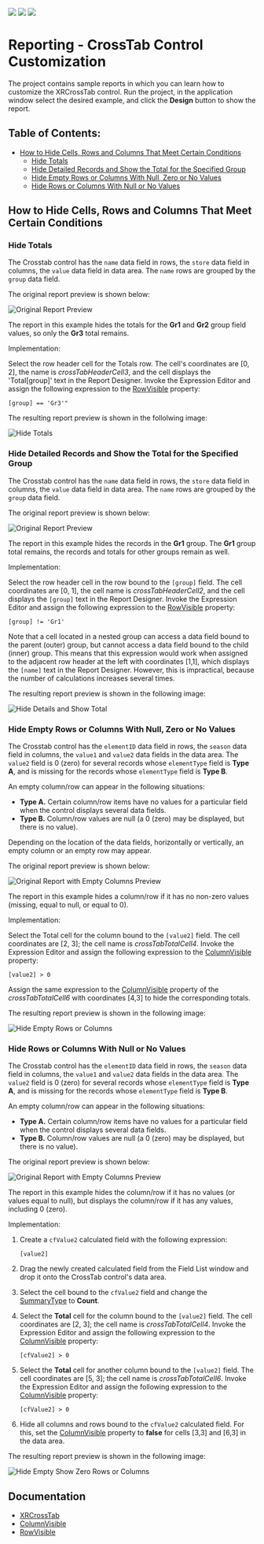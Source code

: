 <!-- default badges list -->
![](https://img.shields.io/endpoint?url=https://codecentral.devexpress.com/api/v1/VersionRange/497018382/2022.2)
[![](https://img.shields.io/badge/Open_in_DevExpress_Support_Center-FF7200?style=flat-square&logo=DevExpress&logoColor=white)](https://supportcenter.devexpress.com/ticket/details/T1091977)
[![](https://img.shields.io/badge/📖_How_to_use_DevExpress_Examples-e9f6fc?style=flat-square)](https://docs.devexpress.com/GeneralInformation/403183)
<!-- default badges end -->
# Reporting - CrossTab Control Customization

The project contains sample reports in which you can learn how to customize the XRCrossTab control.
Run the project, in the application window select the desired example, and click the **Design** button to show the report. 

## Table of Contents:
- [How to Hide Cells, Rows and Columns That Meet Certain Conditions](#how-to-hide-cells-rows-and-columns-that-meet-certain-conditions)
    - [Hide Totals](#hide-totals)
    - [Hide Detailed Records and Show the Total for the Specified Group](#hide-detailed-records-and-show-the-total-for-the-specified-group)
    - [Hide Empty Rows or Columns With Null, Zero or No Values](#hide-empty-rows-or-columns-with-null-zero-or-no-values)
    - [Hide Rows or Columns With Null or No Values](#hide-rows-or-columns-with-null-or-no-values)

## How to Hide Cells, Rows and Columns That Meet Certain Conditions


### Hide Totals

The Crosstab control has the `name` data field in rows, the `store` data field in columns, the `value` data field in data area. The `name` rows are grouped by the `group` data field.

The original report preview is shown below:

![Original Report Preview](Images/original-report-hidetotals-preview.png)

The report in this example hides the totals for the **Gr1** and **Gr2** group field values, so only the **Gr3** total remains.

Implementation:

Select the row header cell for the Totals row. The cell's coordinates are [0, 2], the name is _crossTabHeaderCell3_, and the cell displays the 'Total[group]' text in the Report Designer.
Invoke the Expression Editor and assign the following expression to the [RowVisible](https://docs.devexpress.com/XtraReports/DevExpress.XtraReports.UI.CrossTab.XRCrossTabCell.RowVisible) property:
```
[group] == 'Gr3'"
```
The resulting report preview is shown in the follolwing image:

![Hide Totals](Images/hide-totals.png)

### Hide Detailed Records and Show the Total for the Specified Group

The Crosstab control has the `name` data field in rows, the `store` data field in columns, the `value` data field in data area. The `name` rows are grouped by the `group` data field.

The original report preview is shown below:

![Original Report Preview](Images/original-report-hidetotals-preview.png)

The report in this example hides the records in the **Gr1** group. The **Gr1** group total remains, the records and totals for other groups remain as well.

Implementation:

Select the row header cell in the row bound to the `[group]` field. The cell coordinates are [0, 1], the cell name is _crossTabHeaderCell2_, and the cell displays the `[group]` text in the Report Designer.
Invoke the Expression Editor and assign the following expression to the [RowVisible](https://docs.devexpress.com/XtraReports/DevExpress.XtraReports.UI.CrossTab.XRCrossTabCell.RowVisible) property:
```
[group] != 'Gr1'
```
Note that a cell located in a nested group can access a data field bound to the parent (outer) group, but cannot access a data field bound to the child (inner) group. This means that this expression would work when assigned to the adjacent row header at the left with coordinates [1,1], which displays the `[name]` text in the Report Designer. However, this is impractical, because the number of calculations increases several times.

The resulting report preview is shown in the following image:

![Hide Details and Show Total](Images/hide-details-and-show-total.png)

### Hide Empty Rows or Columns With Null, Zero or No Values

The Crosstab control has the `elementID` data field in rows, the `season` data field in columns, the `value1` and `value2` data fields in the data area. The `value2` field is 0 (zero) for several records whose `elementType` field is **Type A**, and is missing for the records whose `elementType` field is **Type B**.


An empty column/row can appear in the following situations: 

- **Type A.** Certain column/row items have no values for a particular field when the control displays several data fields.
- **Type B.** Column/row values are null (a 0 (zero) may be displayed, but there is no value).

Depending on the location of the data fields, horizontally or vertically, an empty column or an empty row may appear. 

The original report preview is shown below:

![Original Report with Empty Columns Preview](Images/original-report-hide-empty-columns.png)

The report in this example hides a column/row if it has no non-zero values (missing, equal to null, or equal to 0).

Implementation:

Select the Total cell for the column bound to the `[value2]` field. The cell coordinates are [2, 3]; the cell name is _crossTabTotalCell4_.
Invoke the Expression Editor and assign the following expression to the [ColumnVisible](https://docs.devexpress.com/XtraReports/DevExpress.XtraReports.UI.CrossTab.XRCrossTabCell.ColumnVisible) property:

```
[value2] > 0
```

Assign the same expression to the [ColumnVisible](https://docs.devexpress.com/XtraReports/DevExpress.XtraReports.UI.CrossTab.XRCrossTabCell.ColumnVisible) property of the _crossTabTotalCell6_ with coordinates [4,3] to hide the corresponding totals.

The resulting report preview is shown in the following image:

![Hide Empty Rows or Columns ](Images/hide-empty-rows-columns.png)

### Hide Rows or Columns With Null or No Values

The Crosstab control has the `elementID` data field in rows, the `season` data field in columns, the `value1` and `value2` data fields in the data area. The `value2` field is 0 (zero) for several records whose `elementType` field is **Type A**, and is missing for the records whose `elementType` field is **Type B**.

An empty column/row can appear in the following situations: 
- **Type A.** Certain column/row items have no values for a particular field when the control displays several data fields.
- **Type B.** Column/row values are null (a 0 (zero) may be displayed, but there is no value).

The original report preview is shown below:

![Original Report with Empty Columns Preview](Images/original-report-hide-empty-columns.png)

The report in this example hides the column/row if it has no values (or values equal to null), but displays the column/row if it has any values, including 0 (zero).

Implementation:

1. Create a `cfValue2` calculated field with the following expression:
    ```
    [value2]
    ```
2. Drag the newly created calculated field from the Field List window and drop it onto the CrossTab control's data area.
3. Select the cell bound to the `cfValue2` field and change the [SummaryType](https://docs.devexpress.com/XtraReports/DevExpress.XtraReports.UI.CrossTab.CrossTabDataField.SummaryType) to **Count**.
4. Select the **Total** cell for the column bound to the `[value2]` field. The cell coordinates are [2, 3]; the cell name is _crossTabTotalCell4_.
    Invoke the Expression Editor and assign the following expression to the [ColumnVisible](https://docs.devexpress.com/XtraReports/DevExpress.XtraReports.UI.CrossTab.XRCrossTabCell.ColumnVisible) property:

    ```
    [cfValue2] > 0
    ```
5. Select the **Total** cell for another column bound to the `[value2]` field. The cell coordinates are [5, 3]; the cell name is _crossTabTotalCell6_.
    Invoke the Expression Editor and assign the following expression to the [ColumnVisible](https://docs.devexpress.com/XtraReports/DevExpress.XtraReports.UI.CrossTab.XRCrossTabCell.ColumnVisible) property:

    ```
    [cfValue2] > 0 
    ```
6. Hide all columns and rows bound to the `cfValue2` calculated field. For this, set the [ColumnVisible](https://docs.devexpress.com/XtraReports/DevExpress.XtraReports.UI.CrossTab.XRCrossTabCell.ColumnVisible) property to **false** for cells [3,3] and [6,3] in the data area.

The resulting report preview is shown in the following image:

![Hide Empty Show Zero Rows or Columns](Images/hide-null-show-zero-rows-columns.png)
 

## Documentation

- [XRCrossTab](https://docs.devexpress.com/XtraReports/DevExpress.XtraReports.UI.XRCrossTab)
- [ColumnVisible](https://docs.devexpress.com/XtraReports/DevExpress.XtraReports.UI.CrossTab.XRCrossTabCell.ColumnVisible)
- [RowVisible](https://docs.devexpress.com/XtraReports/DevExpress.XtraReports.UI.CrossTab.XRCrossTabCell.RowVisible)

